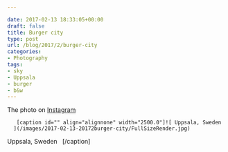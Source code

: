 ```yaml
---

date: 2017-02-13 18:33:05+00:00
draft: false
title: Burger city
type: post
url: /blog/2017/2/burger-city
categories:
- Photography
tags:
- sky
- Uppsala
- burger
- b&w
---
```


The photo on [Instagram](https://instagram.com/p/BQdj728Ao3n/)


  
       [caption id="" align="alignnone" width="2500.0"]![ Uppsala, Sweden   ](/images/2017-02-13-20172burger-city/FullSizeRender.jpg)
 Uppsala, Sweden   [/caption]
